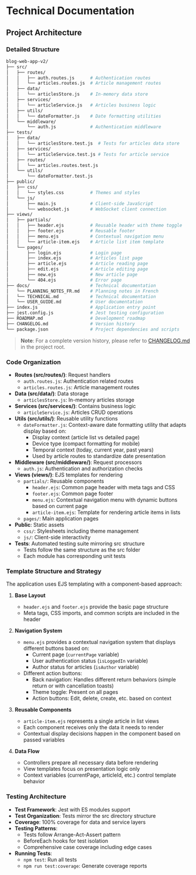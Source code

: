 # Technical Documentation

## Project Architecture

### Detailed Structure
```bash
blog-web-app-v2/
├── src/
│   ├── routes/
│   │   ├── auth.routes.js      # Authentication routes
│   │   └── articles.routes.js  # Article management routes
│   ├── data/
│   │   └── articlesStore.js    # In-memory data store
│   ├── services/
│   │   └── articleService.js   # Articles business logic
│   ├── utils/
│   │   └── dateFormatter.js    # Date formatting utilities
│   └── middleware/
│       └── auth.js             # Authentication middleware
├── tests/
│   ├── data/
│   │   └── articlesStore.test.js  # Tests for articles data store
│   ├── services/
│   │   └── articleService.test.js # Tests for article service
│   ├── routes/
│   │   └── articles.routes.test.js
│   └── utils/
│       └── dateFormatter.test.js
├── public/
│   ├── css/
│   │   └── styles.css          # Themes and styles
│   └── js/
│       ├── main.js             # Client-side JavaScript
│       └── websocket.js        # WebSocket client connection
├── views/
│   ├── partials/
│   │   ├── header.ejs          # Reusable header with theme toggle
│   │   ├── footer.ejs          # Reusable footer
│   │   ├── menu.ejs            # Contextual navigation menu
│   │   └── article-item.ejs    # Article list item template
│   └── pages/
│       ├── login.ejs           # Login page
│       ├── index.ejs           # Articles list page
│       ├── article.ejs         # Article reading page
│       ├── edit.ejs            # Article editing page
│       ├── new.ejs             # New article page
│       └── 404.ejs             # Error page
├── docs/                       # Technical documentation
│   └── PLANNING_NOTES_FR.md    # Planning notes in French
│   └── TECHNICAL.md            # Technical documentation
│   └── USER_GUIDE.md           # User documentation
├── index.js                    # Application entry point
├── jest.config.js              # Jest testing configuration
├── ROADMAP.md                  # Development roadmap
├── CHANGELOG.md                # Version history
└── package.json                # Project dependencies and scripts
```

> **Note**: For a complete version history, please refer to [CHANGELOG.md](../CHANGELOG.md) in the project root.

### Code Organization
- **Routes (src/routes/)**: Request handlers
  - `auth.routes.js`: Authentication related routes
  - `articles.routes.js`: Article management routes
- **Data (src/data/)**: Data storage
  - `articlesStore.js`: In-memory articles storage
- **Services (src/services/)**: Contains business logic
  - `articleService.js`: Articles CRUD operations
- **Utils (src/utils/)**: Reusable utility functions
  - `dateFormatter.js`: Context-aware date formatting utility that adapts display based on:
    - Display context (article list vs detailed page)
    - Device type (compact formatting for mobile)
    - Temporal context (today, current year, past years)
    - Used by article routes to standardize date presentation
- **Middleware (src/middleware/)**: Request processors
  - `auth.js`: Authentication and authorization checks
- **Views (views/)**: EJS templates for rendering
  - `partials/`: Reusable components
    - `header.ejs`: Common page header with meta tags and CSS
    - `footer.ejs`: Common page footer
    - `menu.ejs`: Contextual navigation menu with dynamic buttons based on current page
    - `article-item.ejs`: Template for rendering article items in lists
  - `pages/`: Main application pages
- **Public**: Static assets
  - `css/`: Stylesheets including theme management
  - `js/`: Client-side interactivity
- **Tests**: Automated testing suite mirroring src structure
  - Tests follow the same structure as the src folder
  - Each module has corresponding unit tests

### Template Structure and Strategy
The application uses EJS templating with a component-based approach:

1. **Base Layout**
   - `header.ejs` and `footer.ejs` provide the basic page structure
   - Meta tags, CSS imports, and common scripts are included in the header

2. **Navigation System**
   - `menu.ejs` provides a contextual navigation system that displays different buttons based on:
     - Current page (`currentPage` variable)
     - User authentication status (`isLoggedIn` variable)
     - Author status for articles (`isAuthor` variable)
   - Different action buttons:
     - Back navigation: Handles different return behaviors (simple return or with cancellation toasts)
     - Theme toggle: Present on all pages
     - Action buttons: Edit, delete, create, etc. based on context

3. **Reusable Components**
   - `article-item.ejs` represents a single article in list views
   - Each component receives only the data it needs to render
   - Contextual display decisions happen in the component based on passed variables

4. **Data Flow**
   - Controllers prepare all necessary data before rendering
   - View templates focus on presentation logic only
   - Context variables (currentPage, articleId, etc.) control template behavior

### Testing Architecture
- **Test Framework**: Jest with ES modules support
- **Test Organization**: Tests mirror the src directory structure
- **Coverage**: 100% coverage for data and service layers
- **Testing Patterns**: 
  - Tests follow Arrange-Act-Assert pattern
  - BeforeEach hooks for test isolation
  - Comprehensive case coverage including edge cases
- **Running Tests**:
  - `npm test`: Run all tests
  - `npm run test:coverage`: Generate coverage reports